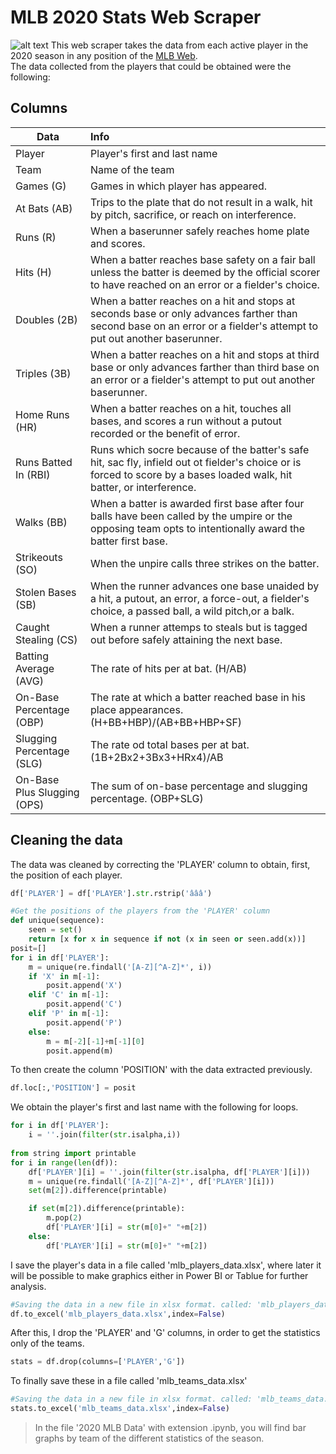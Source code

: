 # MLB 2020 Stats Web Scraper
![alt text](https://gray-kvly-prod.cdn.arcpublishing.com/resizer/k9dD9Um3nwV3ZeRLo0AoC6dQGfc=/1200x675/smart/filters:quality(85)/cloudfront-us-east-1.images.arcpublishing.com/gray/APSOXLYZTFMPTOMQ6I6O3THNEU.jpg "MLB 2020 Season")
This web scraper takes the data from each active player in the 2020 season in any position of the [MLB Web](https://www.mlb.com/stats/2020).<br />
The data collected from the players that could be obtained were the following:<br />
## Columns
|Data|Info|
|-------|:---|
|Player |Player's first and last name|
|Team |Name of the team|
|Games (G) |Games in which player has appeared.|
|At Bats (AB) |Trips to the plate that do not result in a walk, hit by pitch, sacrifice, or reach on interference.|
|Runs (R) |When a baserunner safely reaches home plate and scores.|
|Hits (H) |When a batter reaches base safety on a fair ball unless the batter is deemed by the official scorer to have reached on an error or a fielder's choice.|
|Doubles (2B) |When a batter reaches on a hit and stops at seconds base or only advances farther than second base on an error or a fielder's attempt to put out another baserunner.|
|Triples (3B) |When a batter reaches on a hit and stops at third base or only advances farther than third base on an error or a fielder's attempt to put out another baserunner.|
|Home Runs (HR) |When a batter reaches on a hit, touches all bases, and scores a run without a putout recorded or the benefit of error.|
|Runs Batted In (RBI) |Runs which socre because of the batter's safe hit, sac fly, infield out ot fielder's choice or is forced to score by a bases loaded walk, hit batter, or interference.|
|Walks (BB) |When a batter is awarded first base after four balls have been called by the umpire or the opposing team opts to intentionally award the batter first base.|
|Strikeouts (SO) |When the unpire calls three strikes on the batter.|
|Stolen Bases (SB) |When the runner advances one base unaided by a hit, a putout, an error, a force-out, a fielder's choice, a passed ball, a wild pitch,or a balk.|
|Caught Stealing (CS) |When a runner attemps to steals but is tagged out before safely attaining the next base.|
|Batting Average (AVG) |The rate of hits per at bat. (H/AB)|
|On-Base Percentage (OBP) |The rate at which a batter reached base in his place appearances. (H+BB+HBP)/(AB+BB+HBP+SF)|
|Slugging Percentage (SLG) |The rate od total bases per at bat. (1B+2Bx2+3Bx3+HRx4)/AB|
|On-Base Plus Slugging (OPS) |The sum of on-base percentage and slugging percentage. (OBP+SLG)|

## Cleaning the data
The data was cleaned by correcting the 'PLAYER' column to obtain, first, the position of each player.<br />
```python
df['PLAYER'] = df['PLAYER'].str.rstrip('âââ')
```
```python
#Get the positions of the players from the 'PLAYER' column
def unique(sequence):
    seen = set()
    return [x for x in sequence if not (x in seen or seen.add(x))]
posit=[]
for i in df['PLAYER']:
    m = unique(re.findall('[A-Z][^A-Z]*', i))
    if 'X' in m[-1]:
        posit.append('X')
    elif 'C' in m[-1]:
        posit.append('C')
    elif 'P' in m[-1]:
        posit.append('P')
    else:
        m = m[-2][-1]+m[-1][0]
        posit.append(m)
```
To then create the column 'POSITION' with the data extracted previously.<br />
```python
df.loc[:,'POSITION'] = posit
```
We obtain the player's first and last name with the following for loops.
```python
for i in df['PLAYER']:
    i = ''.join(filter(str.isalpha,i))
    
from string import printable
for i in range(len(df)):
    df['PLAYER'][i] = ''.join(filter(str.isalpha, df['PLAYER'][i]))
    m = unique(re.findall('[A-Z][^A-Z]*', df['PLAYER'][i]))
    set(m[2]).difference(printable)

    if set(m[2]).difference(printable):
        m.pop(2)
        df['PLAYER'][i] = str(m[0]+" "+m[2])
    else:
        df['PLAYER'][i] = str(m[0]+" "+m[2])
```
I save the player's data in a file called 'mlb_players_data.xlsx', where later it will be possible to make graphics either in Power BI or Tablue for further analysis.
```python
#Saving the data in a new file in xlsx format. called: 'mlb_players_data.xlsx'
df.to_excel('mlb_players_data.xlsx',index=False)
```
After this, I drop the 'PLAYER' and 'G' columns, in order to get the statistics only of the teams.
```python
stats = df.drop(columns=['PLAYER','G'])
```
To finally save these in a file called 'mlb_teams_data.xlsx'
```python
#Saving the data in a new file in xlsx format. called: 'mlb_teams_data.xlsx'
stats.to_excel('mlb_teams_data.xlsx',index=False)
```
> In the file '2020 MLB Data' with extension .ipynb, you will find bar graphs by team of the different statistics of the season.
